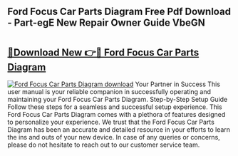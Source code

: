 ## Ford Focus Car Parts Diagram Free Pdf Download - Part-egE New Repair Owner Guide VbeGN

# <h2><a href="http://dflwwsd.blite.top/?on=Ford+Focus+Car+Parts+Diagram">🔗Download New 👉🔴 Ford Focus Car Parts Diagram</a></h2>

[![Ford Focus Car Parts Diagram download](https://i.imgur.com/lujVjoI.png)](http://dflwwsd.blite.top/?on=Ford+Focus+Car+Parts+Diagram)
Your Partner in Success This user manual is your reliable companion in successfully operating and maintaining your Ford Focus Car Parts Diagram. Step-by-Step Setup Guide Follow these steps for a seamless and successful setup experience. This Ford Focus Car Parts Diagram comes with a plethora of features designed to personalize your experience. We trust that the Ford Focus Car Parts Diagram has been an accurate and detailed resource in your efforts to learn the ins and outs of your new device. In case of any queries or concerns, please do not hesitate to reach out to our customer service team.
